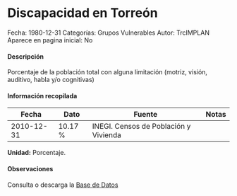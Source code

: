 Discapacidad en Torreón
=====

Fecha: 1980-12-31
Categorías: Grupos Vulnerables
Autor: TrcIMPLAN
Aparece en pagina inicial: No

#### Descripción

Porcentaje de la población total con alguna limitación (motriz, visión, auditivo, habla y/o cognitivas)

#### Información recopilada

<table class="table table-hover table-bordered matriz">
<thead>
<tr>
<th>Fecha</th>
<th>Dato</th>
<th>Fuente</th>
<th>Notas</th>
</tr>
</thead>
<tbody>
<tr>
<td>2010-12-31</td>
<td class="derecha">10.17 %</td>
<td>INEGI. Censos de Población y Vivienda</td>
<td></td>
</tr>
</tbody>
</table>

<b>Unidad:</b> Porcentaje.

#### Observaciones

Consulta o descarga la [Base de Datos](http://www.inegi.org.mx/sistemas/consulta_resultados/iter2010.aspx?c=27329&s=est)



